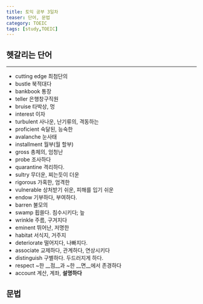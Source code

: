 ```yaml
---
title: 토익 공부 3일차
teaser: 단어, 문법
category: TOEIC
tags: [study,TOEIC]
---
```


## 헷갈리는 단어
* * *
- cutting edge 최첨단의
- bustle 북적대다
- bankbook 통장
- teller 은행창구직원
- bruise 타박상, 멍
- interest 이자
- turbulent 사나운, 난기류의, 격동하는
- proficient 숙달된, 능숙한
- avalanche 눈사태
- installment 월부(월 할부)
- gross 총체의, 엄청난
- probe 조사하다
- quarantine 격리하다.
- sultry 무더운, 찌는듯이 더운
- rigorous 가혹한, 엄격한
- vulnerable 상처받기 쉬운, 피해를 입기 쉬운
- endow 기부하다, 부여하다.
- barren 불모의
- swamp 휩쓸다. 침수시키다; 늪
- wrinkle 주름, 구겨지다
- eminent 뛰어난, 저명한
- habitat 서식지, 거주지
- deteriorate 떨어지다, 나빠지다.
- associate 교제하다, 관계하다, 연상시키다
- distinguish 구별하다. 두드러지게 하다.
- respect ~한 __점__과 ~한 __면__에서 존경하다
- account 계산, 계좌, __설명하다__

## 문법

